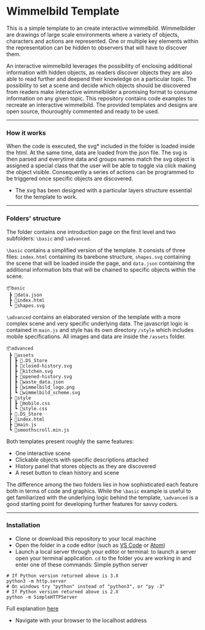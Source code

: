 # Wimmelbild Template
This is a simple template to an create interactive wimmelbild. Wimmelbilder are drawings of large scale environments where a variety of objects, characters and actions are represented. One or multiple key elements within the representation can be hidden to observers that will have to discover them. 

An interactive wimmelbild leverages the possibility of enclosing additional information with hidden objects, as readers discover objects they are also able to read further and deepend their knowledge on a particular topic. The possibility to set a scene and decide which objects should be discovered from readers make interactive wimmelbilder a promising format to consume information on any given topic. This repository contains code examples to recreate an interactive wimmelbild. The provided templates and designs are open source, thouroughly commented and ready to be used.

----
### How it works
When the code is executed, the svg* included in the folder is loaded inside the html. At the same time, data are loaded from the json file. The svg is then parsed and everytime data and groups names match the svg object is assigned a special class that the user will be able to toggle via click making the object visible. Consequently a series of actions can be programmed to be triggered once specific objects are discovered. 

* The svg has been designed with a particular layers structure essential for the template to work. 
----
### Folders' structure

The folder contains one introduction page on the first level and two subfolders: `\basic` and `\advanced`.

`\basic` contains a simplified version of the template. It consists of three files: `index.html` containing its barebone structure, `shapes.svg` containing the scene that will be loaded inside the page, and `data.json` containing the additional information bits that will be chained to specific objects within the scene.

```
📦basic
 ┣ 📜data.json
 ┣ 📜index.html
 ┗ 📜shapes.svg
```

`\advanced` contains an elaborated version of the template with a more complex scene and very specific underlying data. The javascript logic is contained in `main.js` and style has its own directory `/style` which includes mobile specifications. All images and data are inside the `/assets` folder.

```
📦advanced
 ┣ 📂assets
 ┃ ┣ 📜.DS_Store
 ┃ ┣ 📜closed-history.svg
 ┃ ┣ 📜kitchen.svg
 ┃ ┣ 📜opened-history.svg
 ┃ ┣ 📜waste_data.json
 ┃ ┣ 📜wimmelbild_logo.png
 ┃ ┗ 📜wimmelbild_scheme.svg
 ┣ 📂style
 ┃ ┣ 📜mobile.css
 ┃ ┗ 📜style.css
 ┣ 📜.DS_Store
 ┣ 📜index.html
 ┣ 📜main.js
 ┗ 📜smoothscroll.min.js
```

Both templates present roughly the same features:
- One interactive scene 
- Clickable objects with specific descriptions attached
- History panel that stores objects as they are discovered
- A reset button to clean history and scene

The difference among the two folders lies in how sophisticated each feature both in terms of code and graphics. While the `\basic` example is useful to get familiarized with the underlying logic behind the template, `\advanced` is a good starting point for developing further features for savvy coders.

----
### Installation
- Clone or download this repository to your local machine
- Open the folder in a code editor (such as [VS Code](https://code.visualstudio.com/) or [Atom](https://atom.io/))
- Launch a local server through your editor or terminal:
to launch a server open your terminal application. `cd` to the folder you are working in and enter one of these commands:
Simple python server
```
# If Python version returned above is 3.X
python3 -m http.server
# On windows try "python" instead of "python3", or "py -3"
# If Python version returned above is 2.X
python -m SimpleHTTPServer
```

Full explanation [here](https://developer.mozilla.org/en-US/docs/Learn/Common_questions/set_up_a_local_testing_server)
- Navigate with your browser to the localhost address